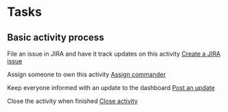 # Tasks

## Basic activity process

File an issue in JIRA and have it track updates on this activity
[Create a JIRA issue](https://console.demo.transposit.com/mc/t/basic-incident-test/actions/jira_create_issue)

Assign someone to own this activity
[Assign commander](https://console.demo.transposit.com/mc/t/basic-incident-test/actions/assign_commander)

Keep everyone informed with an update to the dashboard
[Post an update](https://console.demo.transposit.com/mc/t/basic-incident-test/actions/post_a_dashboard_update)

Close the activity when finished
[Close activity](https://console.demo.transposit.com/mc/t/basic-incident-test/actions/close_activity)
